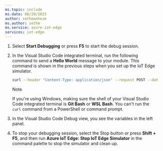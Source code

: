 ```yaml
---
ms.topic: include
ms.date: 08/20/2025
author: sethmanheim
ms.author: sethm
ms.service: azure-iot-edge
services: iot-edge
---
```


1. Select **Start Debugging** or press **F5** to start the debug session.

1. In the Visual Studio Code integrated terminal, run the following command to send a **Hello World** message to your module. This command is shown in the previous steps when you set up the IoT Edge simulator.

    ```bash
    curl --header "Content-Type: application/json" --request POST --data '{"inputName": "input1","data":"hello world"}' http://localhost:53000/api/v1/messages
    ```

   > [!NOTE]
   > If you're using Windows, making sure the shell of your Visual Studio Code integrated terminal is **Git Bash** or **WSL Bash**. You can't run the `curl` command from a PowerShell or command prompt.

1. In the Visual Studio Code Debug view, you see the variables in the left panel.

1. To stop your debugging session, select the Stop button or press **Shift + F5**, and then run **Azure IoT Edge: Stop IoT Edge Simulator** in the command palette to stop the simulator and clean up.
